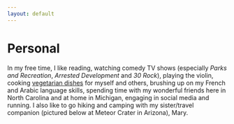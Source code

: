 ```yaml
---
layout: default
---
```


# Personal

In my free time, I like reading, watching comedy TV shows (especially *Parks and Recreation*, *Arrested 
Development* and *30 Rock*), playing the violin, cooking [vegetarian dishes](https://www.pinterest.com/amyhemm/recipes-i-have-actually-tried-and-enjoyed/) for myself and others, 
brushing up on my French and Arabic language skills, spending time with my wonderful friends here in 
North Carolina and at home in Michigan, engaging in social media and running. I also like to go hiking 
and camping with my sister/travel companion (pictured below at Meteor Crater in Arizona), Mary. 
